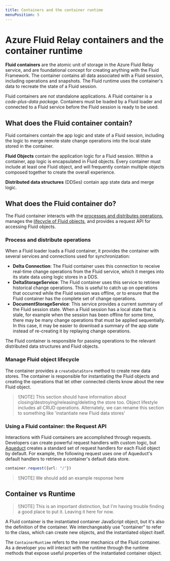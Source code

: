 ```yaml
---
title: Containers and the container runtime
menuPosition: 5
---
```


# Azure Fluid Relay containers and the container runtime

**Fluid containers** are the atomic unit of storage in the Azure Fluid Relay service, and are foundational concept for creating anything with the Fluid Framework. The container contains all data associated with a Fluid session, including operations and snapshots. The Fluid runtime uses the container's data to recreate the state of a Fluid session.

Fluid containers are *not* standalone applications. A Fluid container is a *code-plus-data package*. Containers must be loaded by a Fluid loader and connected to a Fluid service before the Fluid session is ready to be used.

## What does the Fluid container contain?

Fluid containers contain the app logic and state of a Fluid session, including the logic to merge remote state change operations into the local state stored in the container.

**Fluid Objects** contain the application logic for a Fluid session. Within a container, app logic is encapsulated in Fluid objects. Every container must include at least one Fluid object, and will frequently contain multiple objects composed together to create the overall experience.

**Distributed data structures** (DDSes) contain app state data and merge logic.

## What does the Fluid container do?

The Fluid container interacts with the [processes and distributes operations](./hosts), manages the [lifecycle of Fluid objects](dataobject-aqueduct.md), and provides a request API for accessing Fluid objects.

### Process and distribute operations

When a Fluid loader loads a Fluid container, it provides the container with several services and connections used for synchronization:

- **Delta Connection**: The Fluid container uses this connection to receive real-time change operations from the Fluid service, which it merges into its state data using logic stores in a DDS.
- **DeltaStorageService**: The Fluid container uses this service to retrieve historical change operations. This is useful to catch up on operations that occurred while the Fluid session was offline, or to ensure that the Fluid container has the complete set of change operations.
- **DocumentStorageService**: This service provides a current summary of the Fluid session state. When a Fluid session has a local state that is stale, for example when the session has been offline for some time, there may be many change operations that must be applied sequentially. In this case, it may be easier to download a summary of the app state instead of re-creating it by replaying change operations.

The Fluid container is responsible for passing operations to the relevant distributed data structures and Fluid objects.

### Manage Fluid object lifecycle

The container provides a `createDataStore` method to create new data stores. The container is responsible for instantiating the Fluid objects and creating the operations that let other connected clients know about the new Fluid object.

> ![NOTE]
> This section should have information about closing/destroying/releasing/deleting the store too. Object lifestyle includes all CRUD operations. Alternately, we can rename this section to something like 'instantiate new Fluid data stores'

### Using a Fluid container: the Request API

Interactions with Fluid containers are accomplished through requests. Developers can create powerful request handlers with custom logic, but [Aqueduct](dataobject-aqueduct.md) creates a standard set of request handlers for each Fluid object by default. For example, the following request uses one of Aqueduct's default handlers to retrieve a container's default data store.

```ts
container.request({url: "/"})
```

> ![NOTE]
> We should add an example response here

## Container vs Runtime

> ![NOTE]
> This is an important distinction, but I'm having trouble finding a good place to put it. Leaving it here for now.

A Fluid container is the instantiated container JavaScript object, but it's also the definition of the container. We interchangeably use "container" to refer to the class, which can create new objects, and the instantiated object itself.

The `ContainerRuntime` refers to the inner mechanics of the Fluid container. As a developer you will interact with the runtime through the runtime methods that expose useful properties of the instantiated container object.
